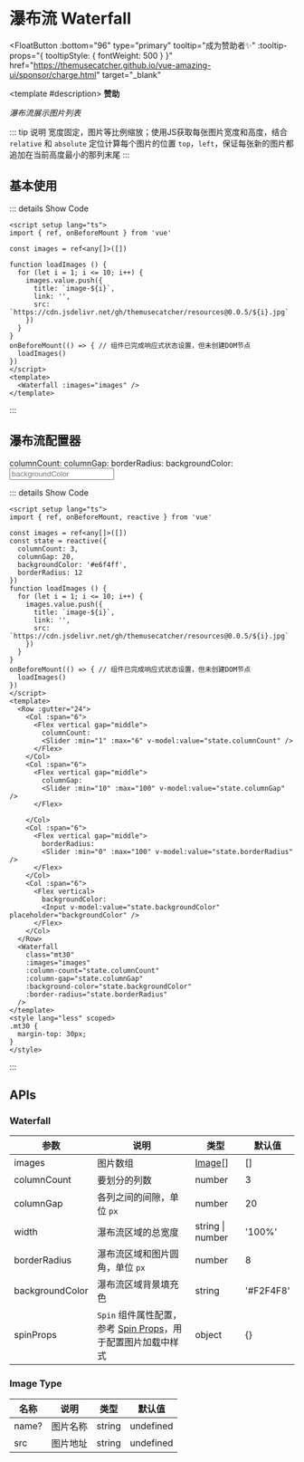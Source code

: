 # 瀑布流 Waterfall

<FloatButton
  :bottom="96"
  type="primary"
  tooltip="成为赞助者✨"
  :tooltip-props="{
    tooltipStyle: {
      fontWeight: 500
    }
  }"
  href="https://themusecatcher.github.io/vue-amazing-ui/sponsor/charge.html"
  target="_blank"
>
  <template #description>
    <span style="font-size: 14px; font-weight: 600;">赞助</span>
  </template>
</FloatButton>
<BackTop />
<Watermark fullscreen content="Vue Amazing UI" />

*瀑布流展示图片列表*

::: tip 说明
宽度固定，图片等比例缩放；使用JS获取每张图片宽度和高度，结合 `relative` 和 `absolute` 定位计算每个图片的位置 `top`，`left`，保证每张新的图片都追加在当前高度最小的那列末尾
:::

<script setup lang="ts">
import { ref, onBeforeMount, reactive } from 'vue'

const images = ref<any[]>([])
const state = reactive({
  columnCount: 3,
  columnGap: 20,
  backgroundColor: '#e6f4ff',
  borderRadius: 12
})
function loadImages () {
  for (let i = 1; i <= 10; i++) {
    images.value.push({
      title: `image-${i}`,
      link: '',
      src: `https://cdn.jsdelivr.net/gh/themusecatcher/resources@0.0.5/${i}.jpg`
    })
  }
}
onBeforeMount(() => { // 组件已完成响应式状态设置，但未创建DOM节点
  loadImages()
})
</script>

## 基本使用

<Waterfall :images="images" />

::: details Show Code

```vue
<script setup lang="ts">
import { ref, onBeforeMount } from 'vue'

const images = ref<any[]>([])

function loadImages () {
  for (let i = 1; i <= 10; i++) {
    images.value.push({
      title: `image-${i}`,
      link: '',
      src: `https://cdn.jsdelivr.net/gh/themusecatcher/resources@0.0.5/${i}.jpg`
    })
  }
}
onBeforeMount(() => { // 组件已完成响应式状态设置，但未创建DOM节点
  loadImages()
})
</script>
<template>
  <Waterfall :images="images" />
</template>
```

:::

## 瀑布流配置器

<Row :gutter="24">
  <Col :span="6">
    <Flex vertical gap="middle">
      columnCount:
      <Slider :min="1" :max="6" v-model:value="state.columnCount" />
    </Flex>
  </Col>
  <Col :span="6">
    <Flex vertical gap="middle">
      columnGap:
      <Slider :min="10" :max="100" v-model:value="state.columnGap" />
    </Flex>
    
  </Col>
  <Col :span="6">
    <Flex vertical gap="middle">
      borderRadius:
      <Slider :min="0" :max="100" v-model:value="state.borderRadius" />
    </Flex>
  </Col>
  <Col :span="6">
    <Flex vertical>
      backgroundColor:
      <Input v-model:value="state.backgroundColor" placeholder="backgroundColor" />
    </Flex>
  </Col>
</Row>
<Waterfall
  class="mt30"
  :images="images"
  :column-count="state.columnCount"
  :column-gap="state.columnGap"
  :background-color="state.backgroundColor"
  :border-radius="state.borderRadius"
/>

::: details Show Code

```vue
<script setup lang="ts">
import { ref, onBeforeMount, reactive } from 'vue'

const images = ref<any[]>([])
const state = reactive({
  columnCount: 3,
  columnGap: 20,
  backgroundColor: '#e6f4ff',
  borderRadius: 12
})
function loadImages () {
  for (let i = 1; i <= 10; i++) {
    images.value.push({
      title: `image-${i}`,
      link: '',
      src: `https://cdn.jsdelivr.net/gh/themusecatcher/resources@0.0.5/${i}.jpg`
    })
  }
}
onBeforeMount(() => { // 组件已完成响应式状态设置，但未创建DOM节点
  loadImages()
})
</script>
<template>
  <Row :gutter="24">
    <Col :span="6">
      <Flex vertical gap="middle">
        columnCount:
        <Slider :min="1" :max="6" v-model:value="state.columnCount" />
      </Flex>
    </Col>
    <Col :span="6">
      <Flex vertical gap="middle">
        columnGap:
        <Slider :min="10" :max="100" v-model:value="state.columnGap" />
      </Flex>
      
    </Col>
    <Col :span="6">
      <Flex vertical gap="middle">
        borderRadius:
        <Slider :min="0" :max="100" v-model:value="state.borderRadius" />
      </Flex>
    </Col>
    <Col :span="6">
      <Flex vertical>
        backgroundColor:
        <Input v-model:value="state.backgroundColor" placeholder="backgroundColor" />
      </Flex>
    </Col>
  </Row>
  <Waterfall
    class="mt30"
    :images="images"
    :column-count="state.columnCount"
    :column-gap="state.columnGap"
    :background-color="state.backgroundColor"
    :border-radius="state.borderRadius"
  />
</template>
<style lang="less" scoped>
.mt30 {
  margin-top: 30px;
}
</style>
```

:::

<style lang="less" scoped>
.mt30 {
  margin-top: 30px;
}
</style>

## APIs

### Waterfall

参数 | 说明 | 类型 | 默认值
-- | -- | -- | --
images | 图片数组 | [Image](#image-type)[] | []
columnCount | 要划分的列数 | number | 3
columnGap | 各列之间的间隙，单位 `px` | number | 20
width | 瀑布流区域的总宽度 | string &#124; number | '100%'
borderRadius | 瀑布流区域和图片圆角，单位 `px` | number | 8
backgroundColor | 瀑布流区域背景填充色 | string | '#F2F4F8'
spinProps | `Spin` 组件属性配置，参考 [Spin Props](https://themusecatcher.github.io/vue-amazing-ui/guide/components/spin.html#spin)，用于配置图片加载中样式 | object | {}

### Image Type

名称 | 说明 | 类型 | 默认值
-- | -- | -- | --
name? | 图片名称 | string | undefined
src | 图片地址 | string | undefined
